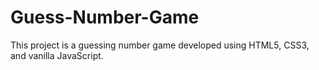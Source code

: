 # Guess-Number-Game
This project is a guessing number game developed using HTML5, CSS3, and vanilla JavaScript.
